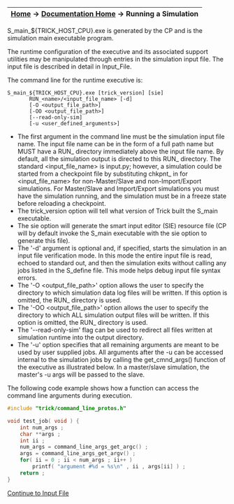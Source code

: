 | [Home](/trick) → [Documentation Home](../Documentation-Home) → Running a Simulation |
|------------------------------------------------------------------|

S_main_${TRICK_HOST_CPU}.exe is generated by the CP and is the simulation main executable program.

The runtime configuration of the executive and its associated support utilities may be manipulated through entries in the simulation input file. The input file is described in detail in Input_File.

The command line for the runtime executive is:

```
S_main_${TRICK_HOST_CPU}.exe [trick_version] [sie]
       RUN_<name>/<input_file_name> [-d]
       [-O <output_file_path>]
       [-OO <output_file_path>]
       [--read-only-sim]
       [-u <user_defined_arguments>]
```

- The first argument in the command line must be the simulation input file name. The input file name can be in the form of a full path name but MUST have a RUN_<name> directory immediately above the input file name. By default, all the simulation output is directed to this RUN_<name> directory. The standard <input_file_name> is input.py; however, a simulation could be started from a checkpoint file by substituting chkpnt_<time> in for <input_file_name> for non-Master/Slave and non-Import/Export simulations. For Master/Slave and Import/Export simulations you must have the simulation running, and the simulation must be in a freeze state before reloading a checkpoint.
- The trick_version option will tell what version of Trick built the S_main executable.
- The sie option will generate the smart input editor (SIE) resource file (CP will by default invoke the S_main executable with the sie option to generate this file).
- The '-d' argument is optional and, if specified, starts the simulation in an input file verification mode. In this mode the entire input file is read, echoed to standard out, and then the simulation exits without calling any jobs listed in the S_define file. This mode helps debug input file syntax errors.
- The '-O <output_file_path>' option allows the user to specify the directory to which simulation data log files will be written. If this option is omitted, the RUN_<name> directory is used.
- The '-OO <output_file_path>' option allows the user to specify the directory to which ALL simulation output files will be written. If this option is omitted, the RUN_<name> directory is used.
- The '--read-only-sim' flag can be used to redirect all files written at simulation runtime into the output directory.
- The '-u' option specifies that all remaining arguments are meant to be used by user supplied jobs. All arguments after the -u can be accessed internal to the simulation jobs by calling the get_cmnd_args() function of the executive as illustrated below. In a master/slave simulation, the master's -u args will be passed to the slave.

The following code example shows how a function can access the command line arguments during execution.

```c++
#include "trick/command_line_protos.h"

void test_job( void ) {
    int num_args ;
    char **args ;
    int ii ;
    num_args = command_line_args_get_argc() ;
    args = command_line_args_get_argv() ;
    for( ii = 0 ; ii < num_args ; ii++ )
        printf( "argument #%d = %s\n" , ii , args[ii] ) ;
    return ;
}
```

[Continue to Input File](Input-File)
